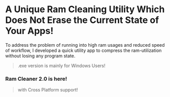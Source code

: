 # A Unique Ram Cleaning Utility Which Does Not Erase the Current State of Your Apps!

To address the problem of running into high ram usages and reduced speed of workflow, I developed a quick utility app to compress the ram-utilization without losing any program state.

> .exe version is mainly for Windows Users!



### Ram Cleaner 2.0 is here!

> with Cross Platform support!

